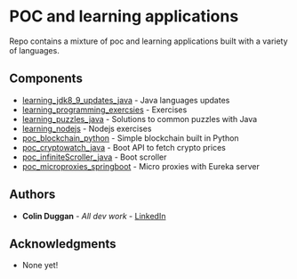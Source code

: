 
# POC and learning applications

Repo contains a mixture of poc and learning applications built with a variety of languages. 

## Components

* [learning_jdk8_9_updates_java](hhttps://github.com/cdugga/projects_poc_learn/tree/master/learning_jdk8_9_updates_java) - Java languages updates
* [learning_programming_exercsies](https://github.com/cdugga/projects_poc_learn/tree/master/learning_programming_exercsies) - Exercises
* [learning_puzzles_java](https://github.com/cdugga/projects_poc_learn/tree/master/learning_puzzles_java) - Solutions to common puzzles with Java
* [learning_nodejs](https://github.com/cdugga/projects_poc_learn/tree/master/learning_nodejs) - Nodejs exercises
* [poc_blockchain_python](https://github.com/cdugga/projects_poc_learn/tree/master/poc_blockchain_python) - Simple blockchain built in Python
* [poc_cryptowatch_java](https://github.com/cdugga/projects_poc_learn/tree/master/poc_cryptowatch_java) - Boot API to fetch crypto prices
* [poc_infiniteScroller_java](https://github.com/cdugga/projects_poc_learn/tree/master/poc_infiniteScroller_java) - Boot scroller
* [poc_microproxies_springboot](https://github.com/cdugga/projects_poc_learn/tree/master/poc_microproxies_springboot) - Micro proxies with Eureka server

## Authors

* **Colin Duggan** - *All dev work* - [LinkedIn](https://www.linkedin.com/in/colinduggan/?originalSubdomain=ie)


## Acknowledgments

* None yet!

